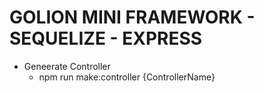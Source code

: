 # GOLION MINI FRAMEWORK - SEQUELIZE - EXPRESS
- Geneerate Controller
    - npm run make:controller {ControllerName}